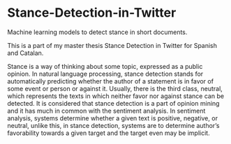 # Stance-Detection-in-Twitter
Machine learning models to detect stance in short documents. 

This is a part of my master thesis Stance Detection in Twitter for Spanish and Catalan.

Stance is a way of thinking about some topic, expressed as a public opinion. In natural language processing, stance detection stands for automatically predicting whether the author of a statement is in favor of some event or person or against it. Usually, there is the third class, neutral, which represents the texts in which neither favor nor against stance can be detected. It is considered that stance detection is a part of opinion mining and it has much in common with the sentiment analysis. In sentiment analysis, systems determine whether a given text is positive, negative, or neutral, unlike this, in stance detection, systems are to determine author’s favorability towards a given target and the target even may be implicit. 

